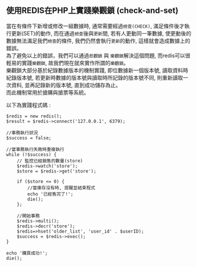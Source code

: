 ## 使用REDIS在PHP上實踐樂觀鎖 (check-and-set)
當在有條件下新增或修改一組數據時, 通常需要經過`檢查(CHECK)`, 滿足條件後才執行更新(SET)的動作, 
而在通過`檢查`後與`更新`間, 若有人更動同一筆數據, 使更動後的數據無法滿足我們`檢查`的條件, 我們仍然會執行`更新`的動作, 這樣就會造成數據上的錯誤。    
為了避免以上的錯誤，我們可以通過`悲觀鎖` 與 `樂觀鎖`解決這個問題, 而redis可以很輕易的實踐`樂觀鎖`, 故我們現在就來實作所謂的`樂觀鎖`。    
樂觀鎖大部分基於紀錄數據版本的機制實踐, 即位數據新一個版本號, 讀取資料時紀錄版本號, 若更新時數據的版本號與讀取時所記錄的版本號不同, 則重新讀取一次資料, 並再記錄新的版本號, 直到成功儲存為止。   
而此機制常用於搶購與搶票等系統。
    
以下為實踐程式碼 :  
````
$redis = new redis();  
$result = $redis->connect('127.0.0.1', 6379);

//事務執行狀況
$success = false; 

//當事務執行失敗時重複執行
while (!$success) {
    // 監控已經銷售的數量(store) 
    $redis->watch('store');
    $store = $redis->get('store');

    if ($store <= 0) {
        //當庫存沒有時, 提醒並結束程式
        echo '已經售完了!';
        die();
    };
    
    //開始事務
    $redis->multi();
    $redis->decr('store');
    $redis=>hset('older_list', 'user_id' . $userID);
    $success = $redis->exec();
}

echo '購買成功!';
die();
````